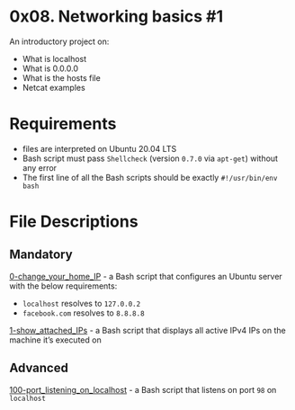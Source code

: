# 0x08. Networking basics #1
An introductory project on:
- What is localhost
- What is 0.0.0.0
- What is the hosts file
- Netcat examples

# Requirements
- files are interpreted on Ubuntu 20.04 LTS
- Bash script must pass `Shellcheck` (version `0.7.0` via `apt-get`) without any error
- The first line of all the Bash scripts should be exactly `#!/usr/bin/env bash`

# File Descriptions
## Mandatory
[0-change_your_home_IP](https://github.com/Gbeminiyi-S/alx-system_engineering-devops/blob/master/0x08-networking_basics_2/0-change_your_home_IP) - a Bash script that configures an Ubuntu server with the below requirements:
- `localhost` resolves to `127.0.0.2`
- `facebook.com` resolves to `8.8.8.8`

[1-show_attached_IPs](https://github.com/Gbeminiyi-S/alx-system_engineering-devops/blob/master/0x08-networking_basics_2/1-show_attached_IPs) - a Bash script that displays all active IPv4 IPs on the machine it’s executed on

## Advanced
[100-port_listening_on_localhost](https://github.com/Gbeminiyi-S/alx-system_engineering-devops/blob/master/0x08-networking_basics_2/100-port_listening_on_localhost) - a Bash script that listens on port `98` on `localhost`
